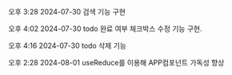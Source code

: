 오후 3:28 2024-07-30
검색 기능 구현

오후 4:02 2024-07-30
todo 완료 여부 체크박스 수정 기능 구현.

오후 4:16 2024-07-30
todo 삭제 기능

오후 2:28 2024-08-01
useReduce를 이용해 APP컴포넌트 가독성 향상
